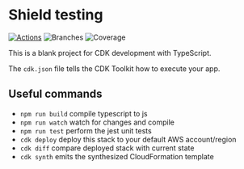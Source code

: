 # Shield testing
[![Actions](https://github.com/SrinathBala/IAM-stack/actions/workflows/main.yml/badge.svg)](https://github.com/SrinathBala/IAM-stack/actions)
![Branches](https://img.shields.io/endpoint?url=https://raw.githubusercontent.com/SrinathBala/IAM-stack/main/.github/badges/branches.json)
![Coverage](https://img.shields.io/endpoint?url=https://raw.githubusercontent.com/SrinathBala/IAM-stack/main/.github/badges/jacoco.json)


This is a blank project for CDK development with TypeScript.

The `cdk.json` file tells the CDK Toolkit how to execute your app.

## Useful commands

* `npm run build`   compile typescript to js
* `npm run watch`   watch for changes and compile
* `npm run test`    perform the jest unit tests
* `cdk deploy`      deploy this stack to your default AWS account/region
* `cdk diff`        compare deployed stack with current state
* `cdk synth`       emits the synthesized CloudFormation template

